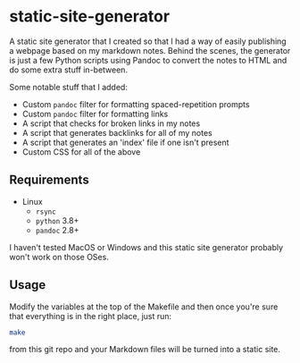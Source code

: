 # static-site-generator

A static site generator that I created so that I had a way of easily publishing a webpage based on my markdown notes. Behind the scenes, the generator is just a few Python scripts using Pandoc to convert the notes to HTML and do some extra stuff in-between.

Some notable stuff that I added:

- Custom `pandoc` filter for formatting spaced-repetition prompts
- Custom `pandoc` filter for formatting links
- A script that checks for broken links in my notes
- A script that generates backlinks for all of my notes
- A script that generates an 'index' file if one isn't present
- Custom CSS for all of the above

## Requirements

- Linux
  - `rsync`
  - `python` 3.8+
  - `pandoc` 2.8+

I haven't tested MacOS or Windows and this static site generator probably won't work on those OSes.

## Usage

Modify the variables at the top of the Makefile and then once you're sure that everything is in the right place, just run:

```bash
make
```

from this git repo and your Markdown files will be turned into a static site.
